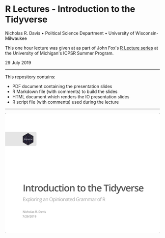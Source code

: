 # R Lectures - Introduction to the Tidyverse

Nicholas R. Davis • Political Science Department • University of Wisconsin-Milwaukee

This one hour lecture was given at as part of John Fox's [R Lecture series](http://tinyurl.com/ICPSR-R-course) at the University of Michigan's ICPSR Summer Program.

29 July 2019

---

This repository contains:

* PDF document containing the presentation slides
* R Markdown file (with comments) to build the slides
* HTML document which renders the IO presentation slides
* R script file (with comments) used during the lecture

---

<img src="img/slides-thumb.png" alt="Slide thumbnail" width="720"/>